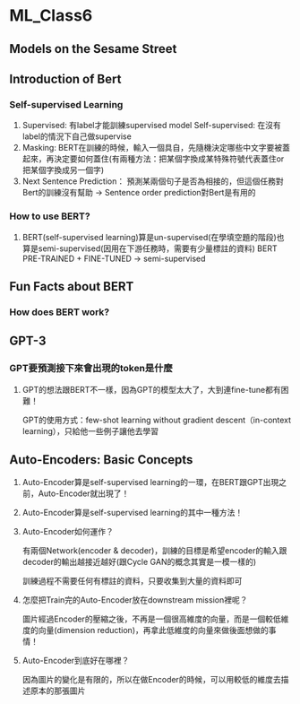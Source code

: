 # ML_Class6
## Models on the Sesame Street
## Introduction of Bert
### Self-supervised Learning
1. Supervised: 有label才能訓練supervised model
   Self-supervised: 在沒有label的情況下自己做supervise
2. Masking: BERT在訓練的時候，輸入一個具自，先隨機決定哪些中文字要被蓋起來，再決定要如何蓋住(有兩種方法：把某個字換成某特殊符號代表蓋住or把某個字換成另一個字)
3. Next Sentence Prediction： 預測某兩個句子是否為相接的，但這個任務對Bert的訓練沒有幫助 -> Sentence order prediction對Bert是有用的
### How to use BERT?
1. BERT(self-supervised learning)算是un-supervised(在學填空題的階段)也算是semi-supervised(因用在下游任務時，需要有少量標註的資料)
   BERT PRE-TRAINED + FINE-TUNED -> semi-supervised
## Fun Facts about BERT
### How does BERT work?

## GPT-3
### GPT要預測接下來會出現的token是什麼
1. GPT的想法跟BERT不一樣，因為GPT的模型太大了，大到連fine-tune都有困難！
   
   GPT的使用方式：few-shot learning without gradient descent（in-context learning），只給他一些例子讓他去學習

## Auto-Encoders: Basic Concepts
1. Auto-Encoder算是self-supervised learning的一環，在BERT跟GPT出現之前，Auto-Encoder就出現了！
2. Auto-Encoder算是self-supervised learning的其中一種方法！
3. Auto-Encoder如何運作？

   有兩個Network(encoder & decoder)，訓練的目標是希望encoder的輸入跟decoder的輸出越接近越好(跟Cycle GAN的概念其實是一模一樣的)

   訓練過程不需要任何有標註的資料，只要收集到大量的資料即可
4. 怎麼把Train完的Auto-Encoder放在downstream mission裡呢？

   圖片經過Encoder的壓縮之後，不再是一個很高維度的向量，而是一個較低維度的向量(dimension reduction)，再拿此低維度的向量來做後面想做的事情！
5. Auto-Encoder到底好在哪裡？

   因為圖片的變化是有限的，所以在做Encoder的時候，可以用較低的維度去描述原本的那張圖片

   

